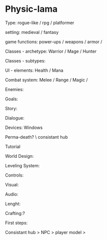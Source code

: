 # Physic-lama


Type: rogue-like / rpg / platformer

setting: medieval / fantasy

game functions: power-ups / weapons / armor / 

Classes - archetype: Warrior / Mage / Hunter

Classes - subtypes: 

UI - elements: Health / Mana

Combat system: Melee / Range / Magic / 

Enemies:

Goals:

Story: 

Dialogue: 

Devices: Windows 

Perma-death? \ consistant hub

Tutorial

World Design: 

Leveling System:

Controls:

Visual:

Audio:

Lenght:

Crafting:?

First steps: 

Consistant hub > NPC > player model > 
